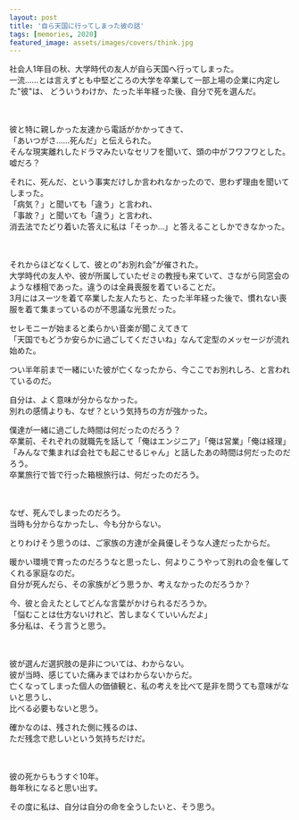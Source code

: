 ```yaml
---
layout: post
title: '自ら天国に行ってしまった彼の話'
tags: [memories, 2020]
featured_image: assets/images/covers/think.jpg
---
```


社会人1年目の秋、大学時代の友人が自ら天国へ行ってしまった。  
一流……とは言えずとも中堅どころの大学を卒業して一部上場の企業に内定した"彼"は、
どういうわけか、たった半年経った後、自分で死を選んだ。  
<br>
<br>

彼と特に親しかった友達から電話がかかってきて、  
「あいつがさ……死んだ」と伝えられた。  
そんな現実離れしたドラマみたいなセリフを聞いて、頭の中がフワフワとした。  
嘘だろ？  

それに、死んだ、という事実だけしか言われなかったので、思わず理由を聞いてしまった。  
「病気？」と聞いても「違う」と言われ、  
「事故？」と聞いても「違う」と言われ、  
消去法でたどり着いた答えに私は「そっか…」と答えることしかできなかった。  
<br>
<br>

それからほどなくして、彼との”お別れ会”が催された。  
大学時代の友人や、彼が所属していたゼミの教授も来ていて、さながら同窓会のような様相であった。違うのは全員喪服を着ていることだ。  
3月にはスーツを着て卒業した友人たちと、たった半年経った後で、慣れない喪服を着て集まっているのが不思議な光景だった。  

セレモニーが始まると柔らかい音楽が聞こえてきて  
「天国でもどうか安らかに過ごしてくださいね」なんて定型のメッセージが流れ始めた。  

つい半年前まで一緒にいた彼が亡くなったから、今ここでお別れしろ、と言われているのだ。  

自分は、よく意味が分からなかった。  
別れの感情よりも、なぜ？という気持ちの方が強かった。  

僕達が一緒に過ごした時間は何だったのだろう？  
卒業前、それぞれの就職先を話して「俺はエンジニア」「俺は営業」「俺は経理」「みんなで集まれば会社でも起こせるじゃん」と話したあの時間は何だったのだろう。  
卒業旅行で皆で行った箱根旅行は、何だったのだろう。  
<br>
<br>

なぜ、死んでしまったのだろう。  
当時も分からなかったし、今も分からない。  

とりわけそう思うのは、ご家族の方達が全員優しそうな人達だったからだ。  

暖かい環境で育ったのだろうなと思ったし、何よりこうやって別れの会を催してくれる家庭なのだ。  
自分が死んだら、その家族がどう思うか、考えなかったのだろうか？  

今、彼と会えたとしてどんな言葉がかけられるだろうか。  
「悩むことは仕方ないけれど、苦しまなくていいんだよ」  
多分私は、そう言うと思う。  
<br>
<br>

彼が選んだ選択肢の是非については、わからない。  
彼が当時、感じていた痛みまではわからないからだ。  
亡くなってしまった個人の価値観と、私の考えを比べて是非を問うても意味がないと思うし、  
比べる必要もないと思う。  

確かなのは、残された側に残るのは、  
ただ残念で悲しいという気持ちだけだ。  
<br>
<br>

彼の死からもうすぐ10年。  
毎年秋になると思い出す。  

その度に私は、自分は自分の命を全うしたいと、そう思う。  
<br>
<br>
